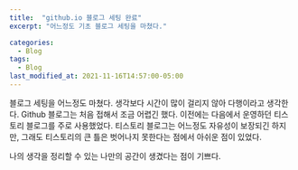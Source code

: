 ```yaml
---
title:  "github.io 블로그 세팅 완료"
excerpt: "어느정도 기초 블로그 세팅을 마쳤다."

categories:
  - Blog
tags:
  - Blog
last_modified_at: 2021-11-16T14:57:00-05:00
---
```


블로그 세팅을 어느정도 마쳤다. 생각보다 시간이 많이 걸리지 않아
다행이라고 생각한다. Github 블로그는 처음 접해서 조금 어렵긴 했다.
이전에는 다음에서 운영하던 티스토리 블로그를 주로 사용했었다. 
티스토리 블로그는 어느정도 자유성이 보장되긴 하지만, 그래도 티스토리의
큰 틀은 벗어나지 못한다는 점에서 아쉬운 점이 있었다.

나의 생각을 정리할 수 있는 나만의 공간이 생겼다는 점이 기쁘다.

